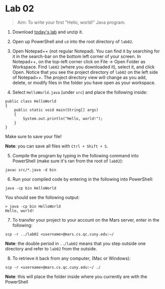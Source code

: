 # Lab 02
> Aim: To write your first "Hello, world!" Java program.

1. Download <a href="/Misc/TODO/lab02.zip" download>today's lab</a> and unzip it. 
2. Open up PowerShell and `cd` into the root directory of `lab02`.
3. Open Notepad++ (not regular Notepad). You can find it by searching for it in the search-bar on the bottom left corner of your screen. In Notepad++, on the top-left corner click on File -> Open Folder as Workspace. Find `lab02` (where you downloaded it), select it, and click Open. Notice that you see the project directory of `lab02` on the left side of Notepad++. The project directory view will change as you add, delete, or modify files in the folder you have open as your workspace.

4. Select `HelloWorld.java` (under `src`) and place the following inside:

```
public class HelloWorld
{
    public static void main(String[] args)
    {
        System.out.println("Hello, world!");
    }
}
```
Make sure to save your file! 

**Note**: you can save all files with `Ctrl + Shift + S`.

5. Compile the program by typing in the following command into PowerShell (make sure it's ran from the root of `lab02`):
```
javac src/*.java -d bin
```

6. Run your compiled code by entering in the following into PowerShell:
```
java -cp bin HelloWorld
```
You should see the following output:
```
> java -cp bin HelloWorld
Hello, world!
```

7. To transfer your project to your account on the Mars server, enter in the following:
```
scp -r ../lab02 <username>@mars.cs.qc.cuny.edu:~/
```
**Note**: the double period in `../lab02` means that you step outside one directory and refer to `lab02` from the outside.

8. To retrieve it back from any computer, (Mac or Windows):
```
scp -r <username>@mars.cs.qc.cuny.edu:~/ ./
```
**Note**: this will place the folder inside where you currently are with the PowerShell